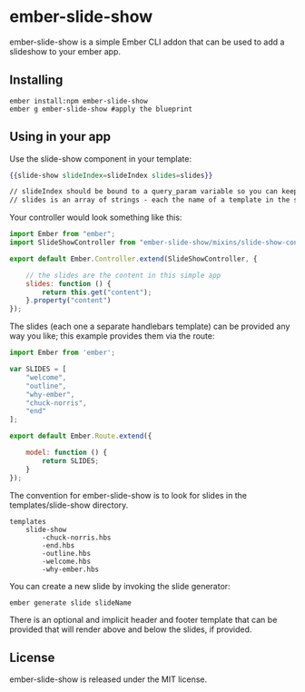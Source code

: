# ember-slide-show

ember-slide-show is a simple Ember CLI addon that can be used to add a slideshow to your ember app.

## Installing

```
ember install:npm ember-slide-show
ember g ember-slide-show #apply the blueprint
```

## Using in your app

Use the slide-show component in your template:

```hbs
{{slide-show slideIndex=slideIndex slides=slides}}

// slideIndex should be bound to a query_param variable so you can keep state
// slides is an array of strings - each the name of a template in the slide-show/ directory
```

Your controller would look something like this:
```js
import Ember from "ember";
import SlideShowController from "ember-slide-show/mixins/slide-show-controller";

export default Ember.Controller.extend(SlideShowController, {

    // the slides are the content in this simple app
    slides: function () {
        return this.get("content");
    }.property("content")
});
```

The slides (each one a separate handlebars template) can be provided any way you like; this example provides them via the route:
```js
import Ember from 'ember';

var SLIDES = [
    "welcome",
    "outline",
    "why-ember",
    "chuck-norris",
    "end"
];

export default Ember.Route.extend({

    model: function () {
        return SLIDES;
    }
});
```

The convention for ember-slide-show is to look for slides in the templates/slide-show directory.

```
templates
    slide-show
        -chuck-norris.hbs
        -end.hbs
        -outline.hbs
        -welcome.hbs
        -why-ember.hbs
```

You can create a new slide by invoking the slide generator:

```
ember generate slide slideName
```

There is an optional and implicit header and footer template that can be provided that will render above and below the slides, if provided.


## License

ember-slide-show is released under the MIT license.